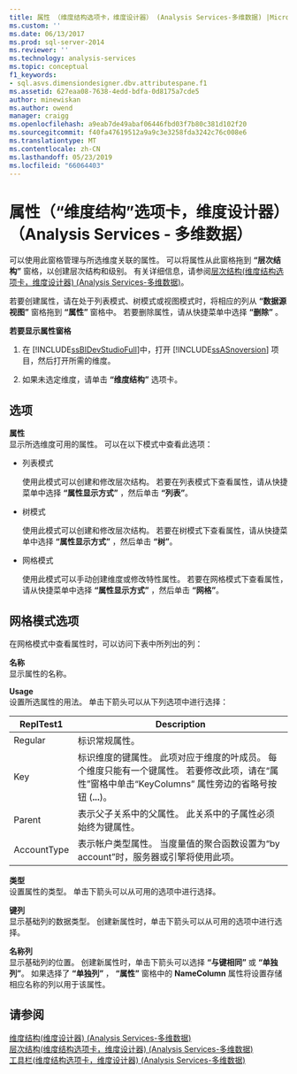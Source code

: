 ```yaml
---
title: 属性 （维度结构选项卡，维度设计器） (Analysis Services-多维数据) |Microsoft Docs
ms.custom: ''
ms.date: 06/13/2017
ms.prod: sql-server-2014
ms.reviewer: ''
ms.technology: analysis-services
ms.topic: conceptual
f1_keywords:
- sql.asvs.dimensiondesigner.dbv.attributespane.f1
ms.assetid: 627eaa08-7638-4edd-bdfa-0d8175a7cde5
author: minewiskan
ms.author: owend
manager: craigg
ms.openlocfilehash: a9eab7de49abaf06446fbd03f7b80c381d102f20
ms.sourcegitcommit: f40fa47619512a9a9c3e3258fda3242c76c008e6
ms.translationtype: MT
ms.contentlocale: zh-CN
ms.lasthandoff: 05/23/2019
ms.locfileid: "66064403"
---
```

# <a name="attributes-dimension-structure-tab-dimension-designer-analysis-services---multidimensional-data"></a>属性（“维度结构”选项卡，维度设计器）（Analysis Services - 多维数据）
  可以使用此窗格管理与所选维度关联的属性。 可以将属性从此窗格拖到 **“层次结构”** 窗格，以创建层次结构和级别。 有关详细信息，请参阅[层次结构&#40;维度结构选项卡，维度设计器&#41; &#40;Analysis Services-多维数据&#41;](hierarchies-dimension-designer-analysis-services-multidimensional-data.md)。  
  
 若要创建属性，请在处于列表模式、树模式或视图模式时，将相应的列从 **“数据源视图”** 窗格拖到 **“属性”** 窗格中。 若要删除属性，请从快捷菜单中选择 **“删除”** 。  
  
 **若要显示属性窗格**  
  
1.  在 [!INCLUDE[ssBIDevStudioFull](../includes/ssbidevstudiofull-md.md)]中，打开 [!INCLUDE[ssASnoversion](../includes/ssasnoversion-md.md)] 项目，然后打开所需的维度。  
  
2.  如果未选定维度，请单击 **“维度结构”** 选项卡。  
  
## <a name="options"></a>选项  
 **属性**  
 显示所选维度可用的属性。 可以在以下模式中查看此选项：  
  
-   列表模式  
  
     使用此模式可以创建和修改层次结构。 若要在列表模式下查看属性，请从快捷菜单中选择 **“属性显示方式”** ，然后单击 **“列表”**。  
  
-   树模式  
  
     使用此模式可以创建和修改层次结构。 若要在树模式下查看属性，请从快捷菜单中选择 **“属性显示方式”** ，然后单击 **“树”**。  
  
-   网格模式  
  
     使用此模式可以手动创建维度或修改特性属性。 若要在网格模式下查看属性，请从快捷菜单中选择 **“属性显示方式”** ，然后单击 **“网格”**。  
  
## <a name="grid-mode-options"></a>网格模式选项  
 在网格模式中查看属性时，可以访问下表中所列出的列：  
  
 **名称**  
 显示属性的名称。  
  
 **Usage**  
 设置所选属性的用法。 单击下箭头可以从下列选项中进行选择：  
  
|ReplTest1|Description|  
|-----------|-----------------|  
|Regular|标识常规属性。|  
|Key|标识维度的键属性。 此项对应于维度的叶成员。 每个维度只能有一个键属性。 若要修改此项，请在“属性”窗格中单击“KeyColumns” 属性旁边的省略号按钮 (**...**)。|  
|Parent|表示父子关系中的父属性。 此关系中的子属性必须始终为键属性。|  
|AccountType|表示帐户类型属性。 当度量值的聚合函数设置为“by account”时，服务器或引擎将使用此项。|  
  
 **类型**  
 设置属性的类型。 单击下箭头可以从可用的选项中进行选择。  
  
 **键列**  
 显示基础列的数据类型。 创建新属性时，单击下箭头可以从可用的选项中进行选择。  
  
 **名称列**  
 显示基础列的位置。 创建新属性时，单击下箭头可以选择 **“与键相同”** 或 **“单独列”**。 如果选择了 **“单独列”** ， **“属性”** 窗格中的 **NameColumn** 属性将设置存储相应名称的列以用于该属性。  
  
## <a name="see-also"></a>请参阅  
 [维度结构&#40;维度设计器&#41; &#40;Analysis Services-多维数据&#41;](dimension-structure-dimension-designer-analysis-services-multidimensional-data.md)   
 [层次结构&#40;维度结构选项卡，维度设计器&#41; &#40;Analysis Services-多维数据&#41;](hierarchies-dimension-designer-analysis-services-multidimensional-data.md)   
 [工具栏&#40;维度结构选项卡，维度设计器&#41; &#40;Analysis Services-多维数据&#41;](toolbar-dimension-structure-designer-analysis-services-multidimensional-data.md)  
  
  
